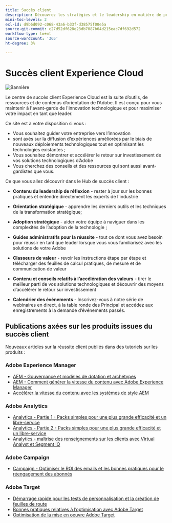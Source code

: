```yaml
---
title: Succès client
description: Découvrez les stratégies et le leadership en matière de pensée pour réussir dans les entreprises leaders qui disposent d’applications et de services Adobe Experience Cloud. Déverrouillez les outils dont vous avez besoin pour construire une feuille de route et créer une équipe efficace.
mini-toc-levels: 2
exl-id: d9b6d092-c068-43a6-b33f-d38575f00e5a
source-git-commit: c27d52df628e23db7087b64d215eac7df692d572
workflow-type: tm+mt
source-wordcount: '365'
ht-degree: 3%

---
```


# Succès client Experience Cloud

![Bannière](assets/experience-cloud-banner-3.png)

Le centre de succès client Experience Cloud est la suite d’outils, de ressources et de contenus d’orientation de l’Adobe. Il est conçu pour vous maintenir à l&#39;avant-garde de l&#39;innovation technologique et pour maximiser votre impact en tant que leader.

Ce site est à votre disposition si vous :

* Vous souhaitez guider votre entreprise vers l’innovation
* sont axés sur la diffusion d’expériences améliorées par le biais de nouveaux déploiements technologiques tout en optimisant les technologies existantes ;
* Vous souhaitez démontrer et accélérer le retour sur investissement de vos solutions technologiques d’Adobe
* Vous cherchez des conseils et des ressources qui sont aussi avant-gardistes que vous.

Ce que vous allez découvrir dans le Hub de succès client :

* **Contenu du leadership de réflexion** - rester à jour sur les bonnes pratiques et entendre directement les experts de l&#39;industrie

* **Orientation stratégique** - apprendre les derniers outils et les techniques de la transformation stratégique;

* **Adoption stratégique** - aider votre équipe à naviguer dans les complexités de l’adoption de la technologie ;

* **Guides administratifs pour la réussite** - tout ce dont vous avez besoin pour réussir en tant que leader lorsque vous vous familiarisez avec les solutions de votre Adobe

* **Classeurs de valeur** - revoir les instructions étape par étape et télécharger des feuilles de calcul pratiques, de mesure et de communication de valeur

* **Contenu et conseils relatifs à l’accélération des valeurs** - tirer le meilleur parti de vos solutions technologiques et découvrir des moyens d’accélérer le retour sur investissement

* **Calendrier des événements** - Inscrivez-vous à notre série de webinaires en direct, à la table ronde des Principal et accédez aux enregistrements à la demande d’événements passés.

## Publications axées sur les produits issues du succès client

Nouveaux articles sur la réussite client publiés dans des tutoriels sur les produits :

### Adobe Experience Manager

* [AEM - Gouvernance et modèles de dotation et archétypes](https://experienceleague.adobe.com/docs/experience-manager-learn/cloud-service/introduction/strategy/experience-manager-governance-and-staffing-models.html?lang=en)
* [AEM - Comment générer la vitesse du contenu avec Adobe Experience Manager](https://experienceleague.adobe.com/docs/experience-manager-learn/cloud-service/introduction/strategy/drive-content-velocity-for-sites.html?lang=en)
* [Accélérer la vitesse du contenu avec les systèmes de style AEM](https://experienceleague.adobe.com/docs/experience-manager-learn/cloud-service/introduction/strategy/accelerate-content-velocity-aem.html?lang=en)

### Adobe Analytics

* [Analytics - Partie 1 - Packs simples pour une plus grande efficacité et un libre-service](https://experienceleague.adobe.com/docs/analytics-learn/tutorials/intro-to-analytics/strategy/analytics-simple-hacks-for-efficiency-part-one.html?lang=en)
* [Analytics - Partie 2 - Packs simples pour une plus grande efficacité et un libre-service](https://experienceleague.adobe.com/docs/analytics-learn/tutorials/intro-to-analytics/strategy/analytics-simple-hacks-for-efficiency-part-two.html?lang=en)
* [Analytics - maîtrise des renseignements sur les clients avec Virtual Analyst et Segment IQ](https://experienceleague.adobe.com/docs/analytics-learn/tutorials/intro-to-analytics/strategy/customer-intelligence-with-virtual-analyst.html?lang=en)

### Adobe Campaign

* [Campaign - Optimiser le ROI des emails et les bonnes pratiques pour le réengagement des abonnés](https://experienceleague.adobe.com/docs/campaign-learn/tutorials/strategy/campaign-maximize-email-best-practices.html?lang=fr)

### Adobe Target

* [Démarrage rapide pour les tests de personnalisation et la création de feuilles de route](https://experienceleague.adobe.com/docs/target-learn/tutorials/administration/strategy/create-personalization-roadmap-testing-plan.html?lang=en)
* [Bonnes pratiques relatives à l’optimisation avec Adobe Target](https://experienceleague.adobe.com/docs/target-learn/tutorials/administration/strategy/target-best-practices-for-optimization.html?lang=en)
* [Optimisation de la mise en oeuvre Adobe Target](https://experienceleague.adobe.com/docs/target-learn/tutorials/administration/strategy/optimize-your-target-implementation.html?lang=en)